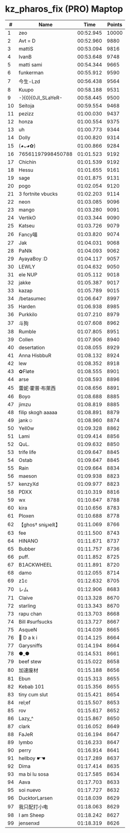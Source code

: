 # kz_pharos_fix (PRO) Maptop

|  # | Name | Time | Points |
|-------------- | -------------- | -------------- | -------------- | 
| 1 | zeo | 00:52.945 | 10000 | 
| 2 | Avt = D | 00:52.960 | 9880 | 
| 3 | mattiS | 00:53.094 | 9816 | 
| 4 | IvanB | 00:53.648 | 9748 | 
| 5 | matti sami | 00:54.344 | 9665 | 
| 6 | funkerman | 00:55.912 | 9590 | 
| 7 | 今生-Lzd | 00:56.438 | 9564 | 
| 8 | Kuupo | 00:58.188 | 9531 | 
| 9 | -}{0}{0JI_SLaYeR- | 00:58.445 | 9500 | 
| 10 | Seitoja | 00:59.554 | 9468 | 
| 11 | pezizz | 01:00.030 | 9437 | 
| 12 | honza | 01:00.554 | 9375 | 
| 13 | uh | 01:00.773 | 9344 | 
| 14 | Dolly | 01:00.820 | 9314 | 
| 15 | (◕ᴗ◕✿) | 01:00.866 | 9284 | 
| 16 | 76561197998450788 | 01:01.523 | 9192 | 
| 17 | Chichin | 01:01.539 | 9192 | 
| 18 | Hessu | 01:01.655 | 9161 | 
| 19 | sage | 01:01.875 | 9131 | 
| 20 | pogo | 01:02.054 | 9120 | 
| 21 | 3 fortnite vbucks | 01:02.203 | 9114 | 
| 22 | neon | 01:03.085 | 9096 | 
| 23 | mango | 01:03.280 | 9091 | 
| 24 | VertikO | 01:03.344 | 9090 | 
| 25 | Katseu | 01:03.726 | 9079 | 
| 26 | Fancy喵 | 01:03.820 | 9074 | 
| 27 | Jak | 01:04.031 | 9068 | 
| 28 | PaNlk | 01:04.093 | 9062 | 
| 29 | AyayaBoy :D | 01:04.117 | 9057 | 
| 30 | LEWLY | 01:04.632 | 9050 | 
| 31 | ele NUP | 01:05.112 | 9018 | 
| 32 | jakke | 01:05.387 | 9017 | 
| 33 | kazap | 01:05.789 | 9015 | 
| 34 | /betasumec | 01:06.647 | 8997 | 
| 35 | Harden | 01:06.938 | 8985 | 
| 36 | Purkkilo | 01:07.210 | 8979 | 
| 37 | 斗狗 | 01:07.608 | 8962 | 
| 38 | Rumble | 01:07.805 | 8951 | 
| 39 | Collen | 01:07.906 | 8940 | 
| 40 | desertation | 01:08.055 | 8929 | 
| 41 | Anna HisbbuR | 01:08.132 | 8924 | 
| 42 | lew | 01:08.352 | 8918 | 
| 43 | ✿Fløte | 01:08.555 | 8901 | 
| 44 | arse | 01:08.593 | 8896 | 
| 45 | 蕾妮·霍普·布萊西 | 01:08.656 | 8891 | 
| 46 | Boyo | 01:08.688 | 8885 | 
| 47 | jimzu | 01:08.819 | 8885 | 
| 48 | filip skogh aaaaa | 01:08.891 | 8879 | 
| 49 | jank☺ | 01:08.960 | 8874 | 
| 50 | Yell0w | 01:09.328 | 8862 | 
| 51 | Lami | 01:09.414 | 8856 | 
| 52 | QuL. | 01:09.632 | 8850 | 
| 53 | trife life | 01:09.647 | 8845 | 
| 54 | Ostab | 01:09.647 | 8845 | 
| 55 | Rain | 01:09.664 | 8834 | 
| 56 | maeson | 01:09.938 | 8823 | 
| 57 | kenzyXd | 01:09.977 | 8823 | 
| 58 | PDXX | 01:10.319 | 8816 | 
| 59 | wx | 01:10.647 | 8788 | 
| 60 | kira | 01:10.656 | 8783 | 
| 61 | Ploxen | 01:10.688 | 8778 | 
| 62 | 【ghos† snᎥ℘eℝ】 | 01:11.069 | 8766 | 
| 63 | fee | 01:11.500 | 8743 | 
| 64 | HINANO | 01:11.671 | 8737 | 
| 65 | Bubber | 01:11.757 | 8736 | 
| 66 | puff. | 01:11.852 | 8725 | 
| 67 | B1ACKWHEEL | 01:11.891 | 8720 | 
| 68 | damo | 01:12.055 | 8714 | 
| 69 | z1c | 01:12.632 | 8705 | 
| 70 | レム | 01:12.906 | 8683 | 
| 71 | Claive | 01:13.328 | 8670 | 
| 72 | starling | 01:13.343 | 8670 | 
| 73 | rapu chan | 01:13.703 | 8668 | 
| 74 | Bill #surfsucks | 01:13.727 | 8667 | 
| 75 | 󠀡󠀡⁧⁧AsqueN | 01:14.039 | 8665 | 
| 76 | 🐇 D a k i | 01:14.125 | 8664 | 
| 77 | Garysniffs | 01:14.194 | 8664 | 
| 78 | ●_● | 01:14.531 | 8661 | 
| 79 | beef stew | 01:15.022 | 8658 | 
| 80 | 加速废材 | 01:15.188 | 8656 | 
| 81 | Ebun | 01:15.313 | 8655 | 
| 82 | Kebab 101 | 01:15.356 | 8655 | 
| 83 | tiny cum slut | 01:15.421 | 8654 | 
| 84 | rel;ef | 01:15.507 | 8653 | 
| 85 | rov | 01:15.617 | 8652 | 
| 86 | Lazy_^ | 01:15.867 | 8650 | 
| 87 | clark | 01:16.052 | 8649 | 
| 88 | FaJeR | 01:16.194 | 8647 | 
| 89 | lymbo | 01:16.233 | 8647 | 
| 90 | perry | 01:16.914 | 8641 | 
| 91 | hellboy ☛☚ | 01:17.289 | 8637 | 
| 92 | Dima | 01:17.414 | 8635 | 
| 93 | ma bi lu sosa | 01:17.585 | 8634 | 
| 94 | Aava | 01:17.703 | 8633 | 
| 95 | soi nuevo | 01:17.727 | 8632 | 
| 96 | DucktorLarsen | 01:18.039 | 8629 | 
| 97 | 我只配打小电 | 01:18.063 | 8629 | 
| 98 | I am Sheep | 01:18.242 | 8627 | 
| 99 | jensenxd | 01:18.319 | 8626 | 

